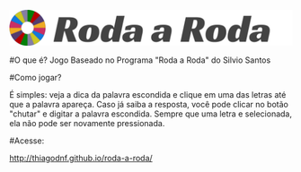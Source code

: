 ![alt tag](https://raw.githubusercontent.com/thiagodnf/roda-a-roda/master/img/logo-2-black.png)

#O que é?
Jogo Baseado no Programa "Roda a Roda" do Silvio Santos

#Como jogar?

É simples: veja a dica da palavra escondida e clique em uma das letras até que a palavra apareça. Caso já saiba a resposta, você pode clicar no botão "chutar" e digitar a palavra escondida. Sempre que uma letra e selecionada, ela não pode ser novamente pressionada.

#Acesse:

http://thiagodnf.github.io/roda-a-roda/
